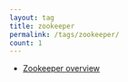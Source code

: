 ```yaml
---
layout: tag
title: zookeeper
permalink: /tags/zookeeper/
count: 1
---
```


- [Zookeeper overview](https://kination.github.io/posts/2017-10-16-lookon-zookeeper/)
